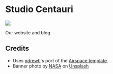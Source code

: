# Studio Centauri

<a href="https://simpleanalytics.com/gds.sntiitk.in?utm_source=gds.sntiitk.in&utm_content=badge" referrerpolicy="origin" target="_blank"><img src="https://simpleanalyticsbadge.com/gds.sntiitk.in" loading="lazy" referrerpolicy="no-referrer" crossorigin="anonymous" /></a>

Our website and blog

## Credits

- Uses [ndrewtl](https://github.com/ndrewtl/airspace-jekyll)'s port of the [Airspace template](https://themefisher.com/products/airspace-free-bootstrap-website-template/).
- Banner photo by [NASA](https://unsplash.com/@nasa?utm_source=unsplash&amp;utm_medium=referral&amp;utm_content=creditCopyText) on [Unsplash](https://unsplash.com/@nasa?utm_source=unsplash&amp;utm_medium=referral&amp;utm_content=creditCopyText)
